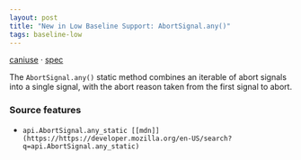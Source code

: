 ```yaml
---
layout: post
title: "New in Low Baseline Support: AbortSignal.any()"
tags: baseline-low
---
```


[caniuse](https://caniuse.com/?search=abortsignal-any) · [spec](https://dom.spec.whatwg.org/#dom-abortsignal-any)

The `AbortSignal.any()` static method combines an iterable of abort signals into a single signal, with the abort reason taken from the first signal to abort.

### Source features

- ``api.AbortSignal.any_static [[mdn]](https://https://developer.mozilla.org/en-US/search?q=api.AbortSignal.any_static)``

